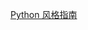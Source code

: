 [Python 风格指南](http://zh-google-styleguide.readthedocs.org/en/latest/google-python-styleguide/contents/)
